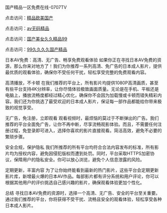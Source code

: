 国产精品一区免费在线-0707TV

点击访问：<a href="https://gfd-5xg.pages.dev/">精品欧美国产</a>

点击访问：<a href="https://fdhf-454.pages.dev/">av无码精品</a>

点击访问：<a href="https://vassv.pages.dev/">国产美女久久精品99</a>

点击访问：<a href="https://vassv.pages.dev/">99久久久久国产精品</a>


日本AV免费：高清、无广告、畅享免费观看体验
如果你正在寻找日本AV免费的资源，那么你来对地方了！我们为你推荐一系列高清、免广告的日本成人影片，提供最优质的观看体验，确保你不受任何干扰，轻松享受完整的免费观看内容。

高清播放，不卡顿
在我们推荐的平台上，所有影片均提供1080P高清画质，甚至有些平台支持4K分辨率，让你尽情体验极致画面质量。无论是在手机、平板还是电脑上，播放流畅度都经过精心优化，确保你不会因为加载慢或卡顿而错失精彩内容。我们还为你挑选了最受欢迎的日本成人影片，保证每一部作品都能给你带来极致的视觉享受。

无广告，免注册，立即观看
观看视频时，最烦恼的莫过于不断弹出的广告。我们推荐的平台全面免广告，让你不再中断，尽享流畅观影体验。而且，不需要任何注册过程，免登录即可进入，选择你喜欢的影片直接观看。简洁高效，避免不必要的繁琐步骤。

安全合规，保护隐私
我们所推荐的所有平台均符合合法内容发布的标准，所有影片均为授权内容，避免因侵犯版权而遭到处罚。同时，平台采取HTTPS加密协议，保障用户的隐私安全。你可以放心浏览，避免个人信息泄露的风险。

定期更新，丰富内容
为了让你始终能看到最新的热门影片，这些平台会定期更新影片库，新增最火爆的日本AV作品。每部影片都有评分系统和用户评论，你可以根据其他用户的评价挑选自己感兴趣的影片，确保观看体验更加个性化。

总结
寻找日本AV免费的资源时，选择一个高清、无广告、安全的平台至关重要。通过我们推荐的平台，你将获得不受干扰、流畅且安全的观看体验，轻松享受各种日本成人影片。





<span style="display:none;">[Canonical link]( https://github.com/vb20250707/12350 ）</span>
